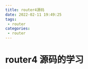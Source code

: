 ```yaml
---
title: router4源码
date: 2022-02-11 19:49:25
tags:
 - router
categories:
 - router
---
```




#  router4 源码的学习

